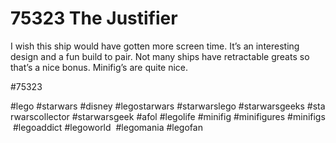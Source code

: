 # 75323 The Justifier 

I wish this ship would have gotten more screen time. It’s an interesting design and a fun build to pair. Not many ships have retractable greats so that’s a nice bonus. Minifig’s are quite nice. 

#75323 
 

#lego #starwars #disney #legostarwars #starwarslego #starwarsgeeks #starwarscollector #starwarsgeek #afol #legolife #minifig #minifigures #minifigs #legoaddict #legoworld  #legomania #legofan 
  
 
